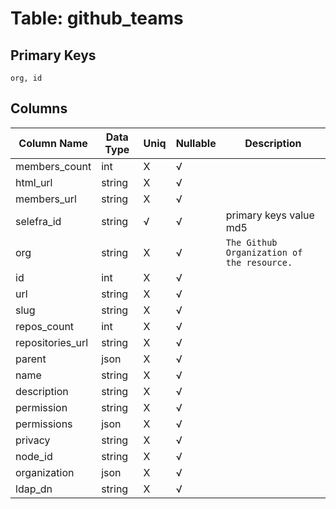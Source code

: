 # Table: github_teams

## Primary Keys 

```
org, id
```


## Columns 

|  Column Name   |  Data Type  | Uniq | Nullable | Description | 
|  ----  | ----  | ----  | ----  | ---- | 
| members_count | int | X | √ |  | 
| html_url | string | X | √ |  | 
| members_url | string | X | √ |  | 
| selefra_id | string | √ | √ | primary keys value md5 | 
| org | string | X | √ | `The Github Organization of the resource.` | 
| id | int | X | √ |  | 
| url | string | X | √ |  | 
| slug | string | X | √ |  | 
| repos_count | int | X | √ |  | 
| repositories_url | string | X | √ |  | 
| parent | json | X | √ |  | 
| name | string | X | √ |  | 
| description | string | X | √ |  | 
| permission | string | X | √ |  | 
| permissions | json | X | √ |  | 
| privacy | string | X | √ |  | 
| node_id | string | X | √ |  | 
| organization | json | X | √ |  | 
| ldap_dn | string | X | √ |  | 


